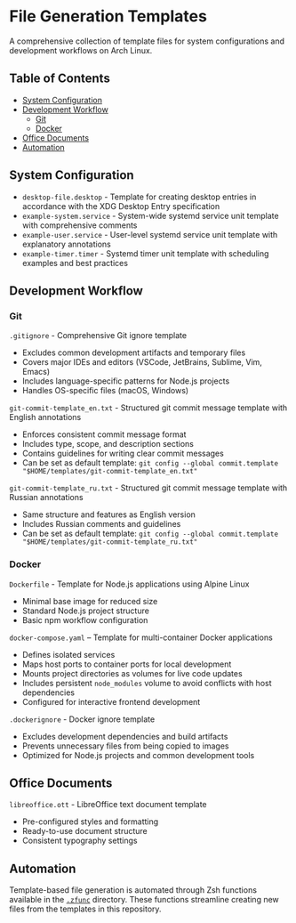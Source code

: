 # File Generation Templates

A comprehensive collection of template files for system configurations and development workflows on Arch Linux.

## Table of Contents
- [System Configuration](#system-configuration)
- [Development Workflow](#development-workflow)
  - [Git](#git)
  - [Docker](#docker)
- [Office Documents](#office-documents)
- [Automation](#automation)

## System Configuration
- `desktop-file.desktop` - Template for creating desktop entries in accordance with the XDG Desktop Entry specification
- `example-system.service` - System-wide systemd service unit template with comprehensive comments
- `example-user.service` - User-level systemd service unit template with explanatory annotations
- `example-timer.timer` - Systemd timer unit template with scheduling examples and best practices

## Development Workflow
### Git
`.gitignore` - Comprehensive Git ignore template
- Excludes common development artifacts and temporary files
- Covers major IDEs and editors (VSCode, JetBrains, Sublime, Vim, Emacs)
- Includes language-specific patterns for Node.js projects
- Handles OS-specific files (macOS, Windows)

`git-commit-template_en.txt` - Structured git commit message template with English annotations
- Enforces consistent commit message format
- Includes type, scope, and description sections
- Contains guidelines for writing clear commit messages
- Can be set as default template: `git config --global commit.template "$HOME/templates/git-commit-template_en.txt"`

`git-commit-template_ru.txt` - Structured git commit message template with Russian annotations
- Same structure and features as English version
- Includes Russian comments and guidelines
- Can be set as default template: `git config --global commit.template "$HOME/templates/git-commit-template_ru.txt"`

### Docker
`Dockerfile` - Template for Node.js applications using Alpine Linux
- Minimal base image for reduced size
- Standard Node.js project structure
- Basic npm workflow configuration

`docker-compose.yaml` – Template for multi-container Docker applications  
- Defines isolated services 
- Maps host ports to container ports for local development
- Mounts project directories as volumes for live code updates
- Includes persistent `node_modules` volume to avoid conflicts with host dependencies
- Configured for interactive frontend development

`.dockerignore` - Docker ignore template
- Excludes development dependencies and build artifacts
- Prevents unnecessary files from being copied to images
- Optimized for Node.js projects and common development tools

## Office Documents
`libreoffice.ott` - LibreOffice text document template
- Pre-configured styles and formatting
- Ready-to-use document structure
- Consistent typography settings

## Automation

Template-based file generation is automated through Zsh functions available in the [`.zfunc`](../.zfunc) directory. These functions streamline creating new files from the templates in this repository.